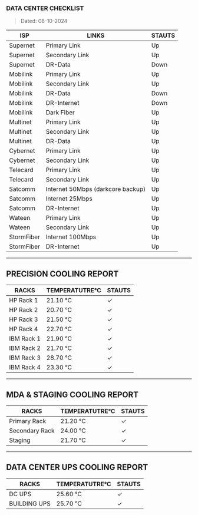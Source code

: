 ### DATA CENTER CHECKLIST
> Dated: 08-10-2024


| ISP | LINKS | STAUTS |
| --- | --- | --- |
|Supernet | Primary Link | Up |
|Supernet | Secondary Link | Up |
|Supernet | DR-Data | Down |
|Mobilink | Primary Link | Up |
|Mobilink | Secondary Link | Up |
|Mobilink | DR-Data | Down |
|Mobilink | DR-Internet | Down |
|Mobilink | Dark Fiber | Up |
|Multinet | Primary Link | Up |
|Multinet | Secondary Link | Up |
|Multinet | DR-Data | Up |
|Cybernet | Primary Link | Up |
|Cybernet | Secondary Link | Up |
|Telecard | Primary Link | Up |
|Telecard | Secondary Link | Up |
|Satcomm | Internet 50Mbps (darkcore backup) | Up |
|Satcomm | Internet 25Mbps | Up |
|Satcomm | DR-Internet | Up |
|Wateen | Primary Link | Up |
|Wateen | Secondary Link | Up |
|StormFiber | Internet 100Mbps | Up |
|StormFiber | DR-Internet | Up |


---

## PRECISION COOLING REPORT
| RACKS | TEMPERATUTRE°C | STAUTS |
| --- | --- | --- |
|HP Rack 1 | 21.10 °C | ✓ |
|HP Rack 2 | 20.70 °C | ✓ |
|HP Rack 3 | 21.50 °C | ✓ |
|HP Rack 4 | 22.70 °C | ✓ |
|IBM Rack 1 | 21.90 °C | ✓ |
|IBM Rack 2 | 21.70 °C | ✓ |
|IBM Rack 3 | 28.70 °C | ✓ |
|IBM Rack 4 | 23.30 °C | ✓ |


---

## MDA & STAGING COOLING REPORT
| RACKS | TEMPERATUTRE°C | STAUTS |
| --- | --- | --- |
|Primary Rack | 21.20 °C | ✓ |
|Secondary Rack | 24.00 °C | ✓ |
|Staging | 21.70 °C | ✓ |


---

## DATA CENTER UPS COOLING REPORT
| RACKS | TEMPERATUTRE°C | STAUTS |
| --- | --- | --- |
|DC UPS | 25.60 °C | ✓ |
|BUILDING UPS | 25.70 °C | ✓ |
